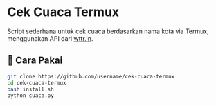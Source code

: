 # Cek Cuaca Termux

Script sederhana untuk cek cuaca berdasarkan nama kota via Termux, menggunakan API dari [wttr.in](https://wttr.in).

## 🔧 Cara Pakai
```bash
git clone https://github.com/username/cek-cuaca-termux
cd cek-cuaca-termux
bash install.sh
python cuaca.py
